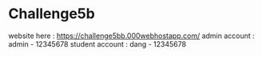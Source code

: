 # Challenge5b

website here : https://challenge5bb.000webhostapp.com/
admin account : admin - 12345678
student account : dang - 12345678
